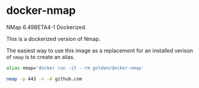 # docker-nmap
NMap 6.49BETA4-1 Dockerized.

This is a dockerized version of Nmap.

The easiest way to use this image as a replacement for an installed verison of `nmap` is to create an alias.

```bash
alias nmap='docker run -it --rm golden/docker-nmap'

nmap -p 443 -v -A github.com
```
